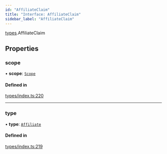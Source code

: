 ```yaml
---
id: "AffiliateClaim"
title: "Interface: AffiliateClaim"
sidebar_label: "AffiliateClaim"
---
```


[types](../../../modules/Types/Types.md).AffiliateClaim

## Properties

### scope

• **scope**: [`Scope`](../Scope/Scope.md)

#### Defined in

[types/index.ts:220](https://github.com/PolymeshAssociation/polymesh-sdk/blob/5a778578/src/types/index.ts#L220)

___

### type

• **type**: [`Affiliate`](../../../enums/Types/ClaimType/ClaimType.md#affiliate)

#### Defined in

[types/index.ts:219](https://github.com/PolymeshAssociation/polymesh-sdk/blob/5a778578/src/types/index.ts#L219)
